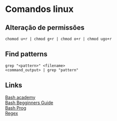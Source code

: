 # Comandos linux

## Alteração de permissões
``` 
chomod u+r | chmod g+r | chmod o+r | chmod ugo+r
```

## Find patterns
```
grep "<pattern>" <filename>  
<command_output> | grep "pattern"
```


## Links
[Bash academy](https://www.bash.academy/)  
[Bash Begginners Guide](http://www.tldp.org/LDP/Bash-Beginners-Guide/html/)  
[Bash Prog](http://tldp.org/HOWTO/Bash-Prog-Intro-HOWTO.html)  
[Regex](https://regexr.com/)  

